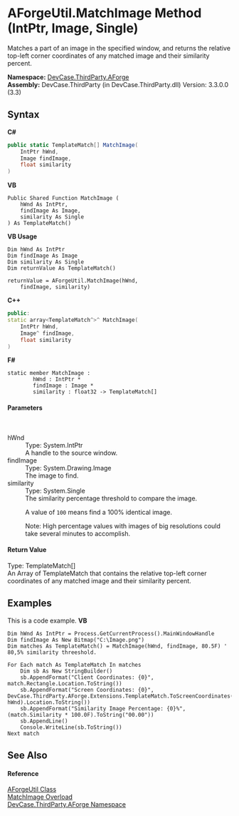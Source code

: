 # AForgeUtil.MatchImage Method (IntPtr, Image, Single)
 

Matches a part of an image in the specified window, and returns the relative top-left corner coordinates of any matched image and their similarity percent.

**Namespace:**&nbsp;<a href="N_DevCase_ThirdParty_AForge">DevCase.ThirdParty.AForge</a><br />**Assembly:**&nbsp;DevCase.ThirdParty (in DevCase.ThirdParty.dll) Version: 3.3.0.0 (3.3)

## Syntax

**C#**<br />
``` C#
public static TemplateMatch[] MatchImage(
	IntPtr hWnd,
	Image findImage,
	float similarity
)
```

**VB**<br />
``` VB
Public Shared Function MatchImage ( 
	hWnd As IntPtr,
	findImage As Image,
	similarity As Single
) As TemplateMatch()
```

**VB Usage**<br />
``` VB Usage
Dim hWnd As IntPtr
Dim findImage As Image
Dim similarity As Single
Dim returnValue As TemplateMatch()

returnValue = AForgeUtil.MatchImage(hWnd, 
	findImage, similarity)
```

**C++**<br />
``` C++
public:
static array<TemplateMatch^>^ MatchImage(
	IntPtr hWnd, 
	Image^ findImage, 
	float similarity
)
```

**F#**<br />
``` F#
static member MatchImage : 
        hWnd : IntPtr * 
        findImage : Image * 
        similarity : float32 -> TemplateMatch[] 

```


#### Parameters
&nbsp;<dl><dt>hWnd</dt><dd>Type: System.IntPtr<br />A handle to the source window.</dd><dt>findImage</dt><dd>Type: System.Drawing.Image<br />The image to find.</dd><dt>similarity</dt><dd>Type: System.Single<br />The similarity percentage threshold to compare the image. 

 A value of `100` means find a 100% identical image. 

 Note: High percentage values with images of big resolutions could take several minutes to accomplish.</dd></dl>

#### Return Value
Type: TemplateMatch[]<br />An Array of TemplateMatch that contains the relative top-left corner coordinates of any matched image and their similarity percent.

## Examples
This is a code example. 
**VB**<br />
``` VB
Dim hWnd As IntPtr = Process.GetCurrentProcess().MainWindowHandle
Dim findImage As New Bitmap("C:\Image.png")
Dim matches As TemplateMatch() = MatchImage(hWnd, findImage, 80.5F) ' 80,5% similarity threeshold.

For Each match As TemplateMatch In matches
    Dim sb As New StringBuilder()
    sb.AppendFormat("Client Coordinates: {0}", match.Rectangle.Location.ToString())
    sb.AppendFormat("Screen Coordinates: {0}", DevCase.ThirdParty.AForge.Extensions.TemplateMatch.ToScreenCoordinates(match, hWnd).Location.ToString())
    sb.AppendFormat("Similarity Image Percentage: {0}%", (match.Similarity * 100.0F).ToString("00.00"))
    sb.AppendLine()
    Console.WriteLine(sb.ToString())
Next match
```


## See Also


#### Reference
<a href="T_DevCase_ThirdParty_AForge_AForgeUtil">AForgeUtil Class</a><br /><a href="Overload_DevCase_ThirdParty_AForge_AForgeUtil_MatchImage">MatchImage Overload</a><br /><a href="N_DevCase_ThirdParty_AForge">DevCase.ThirdParty.AForge Namespace</a><br />
